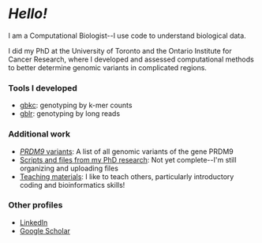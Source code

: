 # *Hello!*

I am a Computational Biologist--I use code to understand biological data.

I did my PhD at the University of Toronto and the Ontario Institute for Cancer Research, where I developed and assessed computational methods to better determine genomic variants in complicated regions.

### Tools I developed
- [gbkc](https://github.com/hgibling/gbkc): genotyping by k-mer counts
- [gblr](https://github.com/hgibling/gblr): genotyping by long reads

### Additional work
- [*PRDM9* variants](https://github.com/hgibling/PRDM9-Variants): A list of all genomic variants of the gene PRDM9
- [Scripts and files from my PhD research](https://github.com/hgibling/PhD-Thesis): Not yet complete--I'm still organizing and uploading files
- [Teaching materials](https://hgibling.github.io/TeachingDossier): I like to teach others, particularly introductory coding and bioinformatics skills!

### Other profiles
- [LinkedIn](https://www.linkedin.com/in/hgibling/)
- [Google Scholar](https://scholar.google.ca/citations?user=T442hZQAAAAJ&hl=en)
